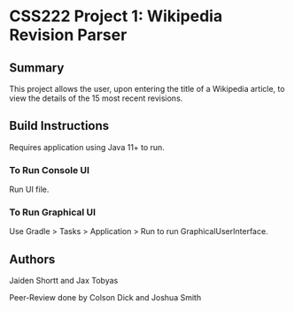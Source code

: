 # CSS222 Project 1: Wikipedia Revision Parser

## Summary
This project allows the user, upon entering the title of a Wikipedia article, to view the details of the 15 most recent revisions.

## Build Instructions
Requires application using Java 11+ to run. 
### To Run Console UI
Run UI file.
### To Run Graphical UI
Use Gradle > Tasks > Application > Run to run GraphicalUserInterface. 

## Authors
Jaiden Shortt and Jax Tobyas

Peer-Review done by Colson Dick and Joshua Smith
